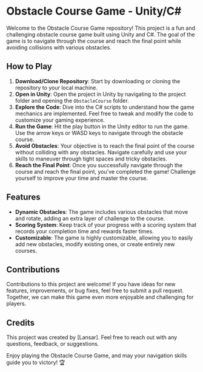 # Obstacle Course Game - Unity/C#

Welcome to the Obstacle Course Game repository! This project is a fun and challenging obstacle course game built using Unity and C#. The goal of the game is to navigate through the course and reach the final point while avoiding collisions with various obstacles.

## How to Play
1. **Download/Clone Repository**: Start by downloading or cloning the repository to your local machine.
2. **Open in Unity**: Open the project in Unity by navigating to the project folder and opening the `ObstacleCourse` folder.
3. **Explore the Code**: Dive into the C# scripts to understand how the game mechanics are implemented. Feel free to tweak and modify the code to customize your gaming experience.
4. **Run the Game**: Hit the play button in the Unity editor to run the game. Use the arrow keys or WASD keys to navigate through the obstacle course.
5. **Avoid Obstacles**: Your objective is to reach the final point of the course without colliding with any obstacles. Navigate carefully and use your skills to maneuver through tight spaces and tricky obstacles.
6. **Reach the Final Point**: Once you successfully navigate through the course and reach the final point, you've completed the game! Challenge yourself to improve your time and master the course.

## Features
- **Dynamic Obstacles**: The game includes various obstacles that move and rotate, adding an extra layer of challenge to the course.
- **Scoring System**: Keep track of your progress with a scoring system that records your completion time and rewards faster times.
- **Customizable**: The game is highly customizable, allowing you to easily add new obstacles, modify existing ones, or create entirely new courses.

## Contributions
Contributions to this project are welcome! If you have ideas for new features, improvements, or bug fixes, feel free to submit a pull request. Together, we can make this game even more enjoyable and challenging for players.

## Credits
This project was created by [Lansar]. Feel free to reach out with any questions, feedback, or suggestions.



Enjoy playing the Obstacle Course Game, and may your navigation skills guide you to victory! 🏆
